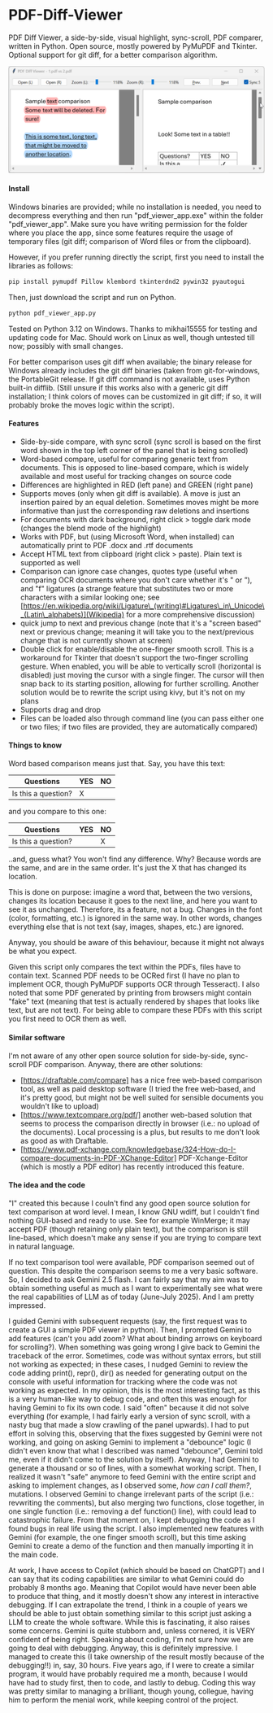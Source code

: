 # PDF-Diff-Viewer

PDF Diff Viewer, a side-by-side, visual highlight, sync-scroll, PDF comparer, written in Python. Open source, mostly powered by PyMuPDF and Tkinter. Optional support for git diff, for a better comparison algorithm.

![screenshot](/screenshot.gif)

#### Install

Windows binaries are provided; while no installation is needed, you need to decompress everything and then run "pdf_viewer_app.exe" within the folder "pdf_viewer_app". Make sure you have writing permission for the folder where you place the app, since some features require the usage of temporary files (git diff; comparison of Word files or from the clipboard).

However, if you prefer running directly the script, first you need to install the libraries as follows:


```bash
pip install pymupdf Pillow klembord tkinterdnd2 pywin32 pyautogui
```


Then, just download the script and run on Python. 

```bash
python pdf_viewer_app.py
```

Tested on Python 3.12 on Windows. Thanks to mikhai15555 for testing and updating code for Mac. Should work on Linux as well, though untested till now; possibly with small changes.

For better comparison uses git diff when available; the binary release for Windows already includes the git diff binaries (taken from git-for-windows, the PortableGit release. If git diff command is not available, uses Python built-in difflib. (Still unsure if this works also with a generic git diff installation; I think colors of moves can be customized in git diff; if so, it will probably broke the moves logic within the script).







#### Features



* Side-by-side compare, with sync scroll (sync scroll is based on the first word shown in the top left corner of the panel that is being scrolled)
* Word-based compare, useful for comparing generic text from documents. This is opposed to line-based compare, which is widely available and most useful for tracking changes on source code
* Differences are highlighted in RED (left pane) and GREEN (right pane)
* Supports moves (only when git diff is available). A move is just an insertion paired by an equal deletion. Sometimes moves might be more informative than just the corresponding raw deletions and insertions
* For documents with dark background, right click > toggle dark mode (changes the blend mode of the highlight)
* Works with PDF, but (using Microsoft Word, when installed) can automatically print to PDF .docx and .rtf documents
* Accept HTML text from clipboard (right click > paste). Plain text is supported as well
* Comparison can ignore case changes, quotes type (useful when comparing OCR documents where you don't care whether it's " or ”), and "f" ligatures (a strange feature that substitutes two or more characters with a similar looking one; see [https://en.wikipedia.org/wiki/Ligature\_(writing)#Ligatures\_in\_Unicode\_(Latin\_alphabets)](Wikipedia) for a more comprehensive discussion)
* quick jump to next and previous change (note that it's a "screen based" next or previous change; meaning it will take you to the next/previous change that is not currently shown at screen)
* Double click for enable/disable the one-finger smooth scroll. This is a workaround for Tkinter that doesn't support the two-finger scrolling gesture. When enabled, you will be able to vertically scroll (horizontal is disabled) just moving the cursor with a single finger. The cursor will then snap back to its starting position, allowing for further scrolling. Another solution would be to rewrite the script using kivy, but it's not on my plans
* Supports drag and drop
* Files can be loaded also through command line (you can pass either one or two files; if two files are provided, they are automatically compared)





#### Things to know



Word based comparison means just that. Say, you have this text:



| Questions             | YES  |  NO |
| --------------------- | ---- | --- |
| Is this a question?   |  X   |     |



and you compare to this one:





| Questions             | YES  |  NO |
| --------------------- | ---- | --- |
| Is this a question?   |      |  X  |



..and, guess what? You won't find any difference. Why? Because words are the same, and are in the same order. It's just the X that has changed its location.



This is done on purpose: imagine a word that, between the two versions, changes its location because it goes to the next line, and here you want to see it as unchanged. Therefore, its a feature, not a bug. Changes in the font (color, formatting, etc.) is ignored in the same way. In other words, changes everything else that is not text (say, images, shapes, etc.) are ignored.

Anyway, you should be aware of this behaviour, because it might not always be what you expect.

Given this script only compares the text within the PDFs, files have to contain text. Scanned PDF needs to be OCRed first (I have no plan to implement OCR, though PyMuPDF supports OCR through Tesseract). I also noted that some PDF generated by printing from browsers might contain "fake" text (meaning that test is actually rendered by shapes that looks like text, but are not text). For being able to compare these PDFs with this script you first need to OCR them as well.







#### Similar software



I'm not aware of any other open source solution for side-by-side, sync-scroll PDF comparison. Anyway, there are other solutions:



* [https://draftable.com/compare] has a nice free web-based comparison tool, as well as paid desktop software (I tried the free web-based, and it's pretty good, but might not be well suited for sensible documents you wouldn't like to upload)
* [https://www.textcompare.org/pdf/] another web-based solution that seems to process the comparison directly in browser (i.e.: no upload of the documents). Local processing is a plus, but results to me don't look as good as with Draftable.
* [https://www.pdf-xchange.com/knowledgebase/324-How-do-I-compare-documents-in-PDF-XChange-Editor] PDF-Xchange-Editor (which is mostly a PDF editor) has recently introduced this feature. 





#### The idea and the code



"I" created this because I couln't find any good open source solution for text comparison at word level. I mean, I know GNU wdiff, but I couldn't find nothing GUI-based and ready to use. See for example WinMerge; it may accept PDF (though retaining only plain text), but the comparison is still line-based, which doesn't make any sense if you are trying to compare text in natural language.

If no text comparison tool were available, PDF comparison seemed out of question. This despite the comparison seems to me a very basic software. So, I decided to ask Gemini 2.5 flash. I can fairly say that my aim was to obtain something useful as much as I want to experimentally see what were the real capabilities of LLM as of today (June-July 2025). And I am pretty impressed.

I guided Gemini with subsequent requests (say, the first request was to create a GUI a simple PDF viewer in python). Then, I prompted Gemini to add features (can't you add zoom? What about binding arrows on keyboard for scrolling?). When something was going wrong I give back to Gemini the traceback of the error. Sometimes, code was without syntax errors, but still not working as expected; in these cases, I nudged Gemini to review the code adding print(), repr(), dir() as needed for generating output on the console with useful information for tracking where the code was not working as expected. In my opinion, this is the most interesting fact, as this is a very human-like way to debug code, and often this was enough for having Gemini to fix its own code. I said "often" because it did not solve everything (for example, I had fairly early a version of sync scroll, with a nasty bug that made a slow crawling of the panel upwards). I had to put effort in solving this, observing that the fixes suggested by Gemini were not working, and going on asking Gemini to implement a "debounce" logic (I didn't even know that what I described was named "debounce", Gemini told me, even if it didn't come to the solution by itself). Anyway, I had Gemini to generate a thousand or so of lines, with a somewhat working script. Then, I realized it wasn't "safe" anymore to feed Gemini with the entire script and asking to implement changes, as I observed some, *how can I call them?*, mutations. I observed Gemini to change irrelevant parts of the script (i.e.: revwriting the comments), but also merging two functions, close together, in one single function (i.e.: removing a def function() line), with could lead to catastrophic failure. From that moment on, I kept debugging the code as I found bugs in real life using the script. I also implemented new features with Gemini (for example, the one finger smooth scroll), but this time asking Gemini to create a demo of the function and then manually importing it in the main code.

At work, I have access to Copilot (which should be based on ChatGPT) and I can say that its coding capabilities are similar to what Gemini could do probably 8 months ago. Meaning that Copilot would have never been able to produce that thing, and it mostly doesn't show any interest in interactive debugging. If I can extrapolate the trend, I think in a couple of years we should be able to just obtain something similar to this script just asking a LLM to create the whole software. While this is fascinating, it also raises some concerns. Gemini is quite stubborn and, unless cornered, it is VERY confident of being right. Speaking about coding, I'm not sure how we are going to deal with debugging. Anyway, this is definitely impressive. I managed to create this (I take ownership of the result mostly because of the debugging!!) in, say, 30 hours. Five years ago, if I were to create a similar program, it would have probably required me a month, because I would have had to study first, then to code, and lastly to debug. Coding this way was pretty similar to managing a brilliant, though young, collegue, having him to perform the menial work, while keeping control of the project.





